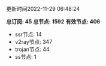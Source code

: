 更新时间2022-11-29 06:48:24

**总订阅: 45**
**总节点: 1592**
**有效节点: 406**
- ssr节点: 14
- v2ray节点: 347
- trojan节点: 44
- ss节点: 1
